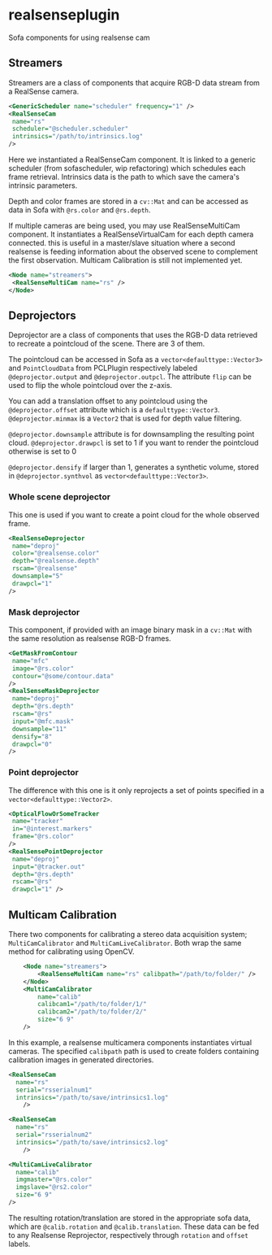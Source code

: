 # realsenseplugin
Sofa components for using realsense cam

## Streamers
Streamers are a class of components that acquire RGB-D data stream from a RealSense camera.
```xml
<GenericScheduler name="scheduler" frequency="1" />
<RealSenseCam
 name="rs"
 scheduler="@scheduler.scheduler"
 intrinsics="/path/to/intrinsics.log"
/>
```
Here we instantiated a RealSenseCam component. It is linked to a generic scheduler (from sofascheduler, wip refactoring) which schedules each frame retrieval.
Intrinsics data is the path to which save the camera's intrinsic parameters.

Depth and color frames are stored in a `cv::Mat` and can be accessed as data in Sofa with `@rs.color` and `@rs.depth`.

If multiple cameras are being used, you may use RealSenseMultiCam component.
It instantiates a RealSenseVirtualCam for each depth camera connected. this is useful in a master/slave situation where a second realsense is feeding information about the observed scene to complement the first observation. Multicam Calibration is still not implemented yet.  
```xml
<Node name="streamers">
 <RealSenseMultiCam name="rs" />
</Node>
```

## Deprojectors
Deprojector are a class of components that uses the RGB-D data retrieved to recreate a pointcloud of the scene.
There are 3 of them.

The pointcloud can be accessed in Sofa as a `vector<defaulttype::Vector3>` and `PointCloudData` from PCLPlugin respectively labeled `@deprojector.output` and `@deprojector.outpcl`.
The attribute `flip` can be used to flip the whole pointcloud over the z-axis.

You can add a translation offset to any pointcloud using the `@deprojector.offset` attribute which is a `defaulttype::Vector3`.
`@deprojector.minmax` is a `Vector2` that is used for depth value filtering.

`@deprojector.downsample` attribute is for downsampling the resulting point cloud.
`@deprojector.drawpcl` is set to 1 if you want to render the pointcloud otherwise is set to 0

`@deprojector.densify` if larger than 1, generates a synthetic volume, stored in `@deprojector.synthvol` as `vector<defaulttype::Vector3>`.

### Whole scene deprojector 
This one is used if you want to create a point cloud for the whole observed frame.
```xml
<RealSenseDeprojector
 name="deproj"
 color="@realsense.color"
 depth="@realsense.depth"
 rscam="@realsense"
 downsample="5"
 drawpcl="1"
/>
```

### Mask deprojector 
This component, if provided with an image binary mask in a `cv::Mat` with the same resolution as realsense RGB-D frames.
```xml
<GetMaskFromContour
 name="mfc"
 image="@rs.color"
 contour="@some/contour.data" 
/>
<RealSenseMaskDeprojector
 name="deproj"
 depth="@rs.depth"
 rscam="@rs"
 input="@mfc.mask"
 downsample="11"
 densify="8"
 drawpcl="0" 
/>
```

### Point deprojector 
The difference with this one is it only reprojects a set of points specified in a `vector<defaulttype::Vector2>`.
```xml
<OpticalFlowOrSomeTracker
 name="tracker"
 in="@interest.markers"
 frame="@rs.color"
/>
<RealSensePointDeprojector
 name="deproj"
 input="@tracker.out"
 depth="@rs.depth"
 rscam="@rs"
 drawpcl="1" />
```

## Multicam Calibration 
There two components for calibrating a stereo data acquisition system; `MultiCamCalibrator` and `MultiCamLiveCalibrator`.
Both wrap the same method for calibrating using OpenCV.
```xml
	<Node name="streamers">
	    <RealSenseMultiCam name="rs" calibpath="/path/to/folder/" />
	</Node>
	<MultiCamCalibrator
	    name="calib"
		calibcam1="/path/to/folder/1/"
		calibcam2="/path/to/folder/2/"
		size="6 9"
	/>
```
In this example, a realsense multicamera components instantiates virtual cameras. The specified `calibpath` path is used to create folders containing calibration images in generated directories.
```xml
<RealSenseCam
  name="rs"
  serial="rsserialnum1"
  intrinsics="/path/to/save/intrinsics1.log"
	/>

<RealSenseCam
  name="rs"
  serial="rsserialnum2"
  intrinsics="/path/to/save/intrinsics2.log"
	/>

<MultiCamLiveCalibrator
  name="calib"
  imgmaster="@rs.color"
  imgslave="@rs2.color"
  size="6 9"
/>
```
The resulting rotation/translation are stored in the appropriate sofa data, which are `@calib.rotation` and `@calib.translation`.
These data can be fed to any Realsense Reprojector, respectively through `rotation` and `offset` labels.
